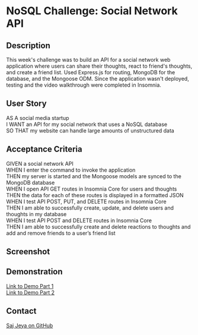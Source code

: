 # NoSQL Challenge: Social Network API

## Description
This week's challenge was to build an API for a social network web application where users can share their thoughts, react to friend's thoughts, and create a friend list.
Used Express.js for routing, MongoDB for the database, and the Mongoose ODM. Since the application wasn't deployed, testing and the video walkthrough were completed in Insomnia.

## User Story

AS A social media startup  
I WANT an API for my social network that uses a NoSQL database  
SO THAT my website can handle large amounts of unstructured data  

## Acceptance Criteria

GIVEN a social network API  
WHEN I enter the command to invoke the application  
THEN my server is started and the Mongoose models are synced to the MongoDB database  
WHEN I open API GET routes in Insomnia Core for users and thoughts  
THEN the data for each of these routes is displayed in a formatted JSON  
WHEN I test API POST, PUT, and DELETE routes in Insomnia Core  
THEN I am able to successfully create, update, and delete users and thoughts in my database  
WHEN I test API POST and DELETE routes in Insomnia Core  
THEN I am able to successfully create and delete reactions to thoughts and add and remove friends to a user’s friend list  

## Screenshot



## Demonstration

[Link to Demo Part 1](https://drive.google.com/file/d/1Sv-E1GCBn_gdM7hHRnrjQhhtEfN9HH4W/view)  
[Link to Demo Part 2](https://drive.google.com/file/d/1bWNSfK2iXrH7ltQaueZgbPTrBrs1Lm4c/view)

## Contact
[Saj Jeya on GitHub](http://github.com/sajees89)
